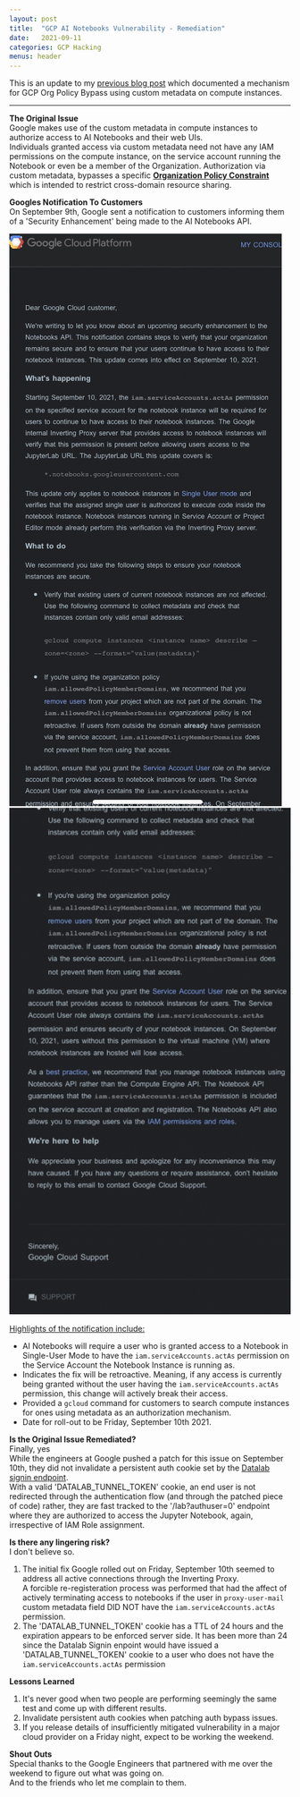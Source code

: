 ```yaml
---
layout: post
title:  "GCP AI Notebooks Vulnerability - Remediation"
date:   2021-09-11
categories: GCP Hacking
menus: header
---
```


This is an update to my [previous blog post](https://kattraxler.github.io/gcp/hacking/2021/09/10/gcp-org-policy-bypass-ai-notebooks.html) which documented a  mechanism for GCP Org Policy Bypass using custom metadata on compute instances.

___

**The Original Issue**<br>
Google makes use of the custom metadata in compute instances to authorize access to AI Notebooks and their web UIs.  
Individuals granted access via custom metadata need not have any IAM permissions on the compute instance, on the service account running the Notebook or even be a member of the Organization.  Authorization via custom metadata, bypasses a specific [**Organization Policy Constraint**](https://cloud.google.com/resource-manager/docs/organization-policy/restricting-domains) which is intended to restrict cross-domain resource sharing.

**Googles Notification To Customers**<br>
On September 9th, Google sent a notification to customers informing them of a 'Security Enhancement' being made to the AI Notebooks API.

![Notification-1](/assets/images/remediation-notification-1.png)
![Notification-2](/assets/images/remediation-notification-2.png)

<ins>Highlights of the notification include:</ins><br>
* AI Notebooks will require a user who is granted access to a Notebook in Single-User Mode to have the `iam.serviceAccounts.actAs` permission on the Service Account the Notebook Instance is running as.<br>
* Indicates the fix will be retroactive. Meaning, if any access is currently being granted without the user having the `iam.serviceAccounts.actAs` permission, this change will actively break their access.<br>
* Provided a `gcloud` command for customers to search compute instances for ones using metadata as an authorization mechanism.<br>
* Date for roll-out to be Friday, September 10th 2021.<br>

**Is the Original Issue Remediated?**<br>
Finally, yes<br>
While the engineers at Google pushed a patch for this issue on September 10th, they did not invalidate a persistent auth cookie set by the [Datalab signin endpoint](us-west1.datalab.cloud.google.com/_signin?authuser=0).<br>
With a valid 'DATALAB_TUNNEL_TOKEN' cookie, an end user is not redirected through the authentication flow (and through the patched piece of code) rather, they are fast tracked to the '/lab?authuser=0' endpoint where they are authorized to access the Jupyter Notebook, again, irrespective of IAM Role assignment.

**Is there any lingering risk?**<br>
I don't believe so.<br>   
1. The initial fix Google rolled out on Friday, September 10th seemed to address all active connections through the Inverting Proxy.<br> A forcible re-registeration process was performed that had the affect of actively terminating access to notebooks if the user in `proxy-user-mail` custom metadata field DID NOT have the `iam.serviceAccounts.actAs` permission. <br>
2. The 'DATALAB_TUNNEL_TOKEN' cookie has a TTL of 24 hours and the expiration appears to be enforced server side. It has been more than 24 since the Datalab Signin enpoint would have issued a 'DATALAB_TUNNEL_TOKEN' cookie to a user who does not have the `iam.serviceAccounts.actAs` permission<br> 


**Lessons Learned**<br>
1. It's never good when two people are performing seemingly the same test and come up with different results.
2. Invalidate persistent auth cookies when patching auth bypass issues.
3. If you release details of insufficiently mitigated vulnerability in a major cloud provider on a Friday night, expect to be working the weekend. 


**Shout Outs**<br>
Special thanks to the Google Engineers that partnered with me over the weekend to figure out what was going on.<br>
And to the friends who let me complain to them. 

